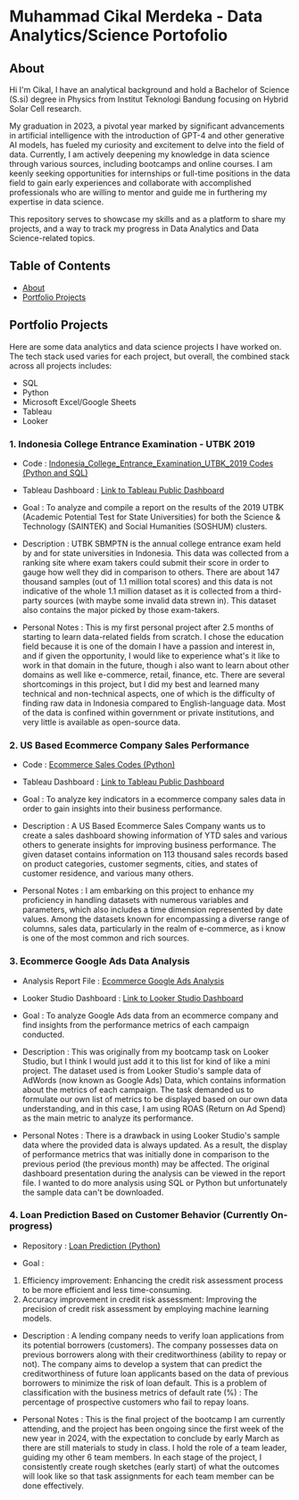 # Muhammad Cikal Merdeka - Data Analytics/Science Portofolio

## About
Hi I'm Cikal, I have an analytical background and hold a Bachelor of Science (S.si) degree in Physics from Institut Teknologi Bandung focusing on Hybrid Solar Cell research.

My graduation in 2023, a pivotal year marked by significant advancements in artificial intelligence with the introduction of GPT-4 and other generative AI models, has fueled my curiosity and excitement to delve into the field of data.
Currently, I am actively deepening my knowledge in data science through various sources, including bootcamps and online courses.
I am keenly seeking opportunities for internships or full-time positions in the data field to gain early experiences and collaborate with accomplished professionals who are willing to mentor and guide me in furthering my expertise in data science.

This repository serves to showcase my skills and as a platform to share my projects, and a way to track my progress in Data Analytics and Data Science-related topics.

## Table of Contents
* [About](https://github.com/mcikalmerdeka/Data-Analyst-Scientist-Portofolio?tab=readme-ov-file#about)
* [Portfolio Projects](https://github.com/mcikalmerdeka/Data-Analyst-Scientist-Portofolio?tab=readme-ov-file#portfolio-projects)

## Portfolio Projects
Here are some data analytics and data science projects I have worked on. The tech stack used varies for each project, but overall, the combined stack across all projects includes:

* SQL
* Python
* Microsoft Excel/Google Sheets
* Tableau
* Looker

### 1. Indonesia College Entrance Examination - UTBK 2019
* Code : [Indonesia_College_Entrance_Examination_UTBK_2019 Codes (Python and SQL)](https://github.com/mcikalmerdeka/Portfolio-Projects-Files/tree/main/Indonesia%20College%20Entrance%20Examination%20UTBK%202019)

* Tableau Dashboard : [Link to Tableau Public Dashboard](https://public.tableau.com/app/profile/cikal.merdeka/viz/IndonesiaCollegeEntranceExamination-UTBK2019Result/IndonesiaCollegeEntranceExamination-UTBK2019ResultScience?publish=yes)

* Goal : To analyze and compile a report on the results of the 2019 UTBK (Academic Potential Test for State Universities) for both the Science & Technology (SAINTEK) and Social Humanities (SOSHUM) clusters.

* Description : UTBK SBMPTN is the annual college entrance exam held by and for state universities in Indonesia. This data was collected from a ranking site where exam takers could submit their score in order to gauge how well they did in comparison to others. There are about 147 thousand samples (out of 1.1 million total scores) and this data is not indicative of the whole 1.1 million dataset as it is collected from a third-party sources (with maybe some invalid data strewn in). This dataset also contains the major picked by those exam-takers.

* Personal Notes : This is my first personal project after 2.5 months of starting to learn data-related fields from scratch. I chose the education field because it is one of the domain I have a passion and interest in, and if given the opportunity, I would like to experience what's it like to work in that domain in the future, though i also want to learn about other domains as well like e-commerce, retail, finance, etc. There are several shortcomings in this project, but I did my best and learned many technical and non-technical aspects, one of which is the difficulty of finding raw data in Indonesia compared to English-language data. Most of the data is confined within government or private institutions, and very little is available as open-source data.

### 2. US Based Ecommerce Company Sales Performance
* Code : [Ecommerce Sales Codes (Python)](https://github.com/mcikalmerdeka/Portfolio-Projects-Files/tree/main/US%20Based%20Ecommerce%20Company%20Sales%20Performance)

* Tableau Dashboard : [Link to Tableau Public Dashboard](https://public.tableau.com/app/profile/cikal.merdeka/viz/USBasedEcommerceCompanySalesPerformance/SalesPerformanceDashboard?publish=yes)

* Goal : To analyze key indicators in a ecommerce company sales data in order to gain insights into their business performance.

* Description : A US Based Ecommerce Sales Company wants us to create a sales dashboard showing information of YTD sales and various others to generate insights for improving business performance. The given dataset contains information on 113 thousand sales records based on product categories, customer segments, cities, and states of customer residence, and various many others.

* Personal Notes : I am embarking on this project to enhance my proficiency in handling datasets with numerous variables and parameters, which also includes a time dimension represented by date values. Among the datasets known for encompassing a diverse range of columns, sales data, particularly in the realm of e-commerce, as i know is one of the most common and rich sources.

### 3. Ecommerce Google Ads Data Analysis
* Analysis Report File : [Ecommerce Google Ads Analysis](https://github.com/mcikalmerdeka/Portfolio-Projects-Files/tree/main/Ecommerce%20Google%20Ads%20Data%20Analysis)

* Looker Studio Dashboard : [Link to Looker Studio Dashboard](https://lookerstudio.google.com/reporting/90de1d92-08c9-47af-b13d-76bb93010a33)

* Goal : To analyze Google Ads data from an ecommerce company and find insights from the performance metrics of each campaign conducted.

* Description : This was originally from my bootcamp task on Looker Studio, but I think I would just add it to this list for kind of like a mini project. The dataset used is from Looker Studio's sample data of AdWords (now known as Google Ads) Data, which contains information about the metrics of each campaign. The task demanded us to formulate our own list of metrics to be displayed based on our own data understanding, and in this case, I am using ROAS (Return on Ad Spend) as the main metric to analyze its performance.

* Personal Notes : There is a drawback in using Looker Studio's sample data where the provided data is always updated. As a result, the display of performance metrics that was initially done in comparison to the previous period (the previous month) may be affected. The original dashboard presentation during the analysis can be viewed in the report file. I wanted to do more analysis using SQL or Python but unfortunately the sample data can't be downloaded.

### 4. Loan Prediction Based on Customer Behavior (Currently On-progress)
* Repository : [Loan Prediction (Python)](https://github.com/mcikalmerdeka/Dackers)

* Goal :
1. Efficiency improvement: Enhancing the credit risk assessment process to be more efficient and less time-consuming.
2. Accuracy improvement in credit risk assessment: Improving the precision of credit risk assessment by employing machine learning models.

* Description : A lending company needs to verify loan applications from its potential borrowers (customers). The company possesses data on previous borrowers along with their creditworthiness (ability to repay or not). The company aims to develop a system that can predict the creditworthiness of future loan applicants based on the data of previous borrowers to minimize the risk of loan default. This is a problem of classification with the business metrics of default rate (%) : The percentage of prospective customers who fail to repay loans.

* Personal Notes : This is the final project of the bootcamp I am currently attending, and the project has been ongoing since the first week of the new year in 2024, with the expectation to conclude by early March as there are still materials to study in class. I hold the role of a team leader, guiding my other 6 team members. In each stage of the project, I consistently create rough sketches (early start) of what the outcomes will look like so that task assignments for each team member can be done effectively.
